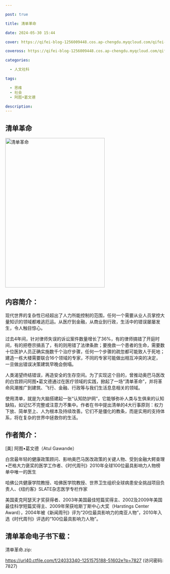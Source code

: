 ```yaml
---

post: true

title: 清单革命

date: 2024-05-30 15:44

cover: https://qifei-blog-1256009448.cos.ap-chengdu.myqcloud.com/qifei-blog/s10324198.jpg

coveross: https://qifei-blog-1256009448.cos.ap-chengdu.myqcloud.com/qifei-blog/s10324198.jpg

categories:

  - 人文社科

tags:

  - 思维
  - 社会
  - 阿图•葛文德

description:
---
```


## 清单革命

<img alt="清单革命" class="aligncenter loading" data-was-processed="true" decoding="async" fetchpriority="high" height="471" src="https://qifei-blog-1256009448.cos.ap-chengdu.myqcloud.com/qifei-blog/s10324198.jpg" style="cursor: zoom-in;" width="314"/>

## 内容简介：

现代世界的复杂性已经超出了人力所能控制的范围，任何一个需要从业人员掌控大量知识的领域都难逃厄运。从医疗到金融，从商业到行政，生活中的错误屡屡发生，令人触目惊心。

过去4年间，针对律师失误的诉讼案件数量增长了36%，有的律师搞错了开庭时间，有的把卷宗搞丢了，有的则用错了法律条款；要挽救一个患者的生命，需要数十位医护人员正确实施数千个治疗步骤，任何一个步骤的疏忽都可能致人于死地；建造一栋大楼需要联合16个领域的专家，不同的专家可能做出相互冲突的决定，一旦做出错误决策建筑早晚会倒塌。

人类渴望终结错误，再造安全的生存空间。为了实现这个目的，曾推动奥巴马医改的白宫顾问阿图•葛文德通过在医疗领域的实践，掀起了一场“清单革命”，并将革命风潮推广到建筑、飞行、金融、行政等与我们生活息息相关的领域。

使用清单，就是为大脑搭建起一张“认知防护网”，它能够弥补人类与生俱来的认知缺陷，如记忆不完整或注意力不集中。作者在书中提出清单的4大行事原则：权力下放、简单至上、人为根本及持续改善。它们不是僵化的教条，而是实用的支持体系，将在复杂的世界中拯救你的生活。

## 作者简介：

[美] 阿图•葛文德（Atul Gawande）

白宫最年轻的健康政策顾问、影响奥巴马医改政策的关键人物、受到金融大鳄查理•芒格大力褒奖的医学工作者、《时代周刊》2010年全球100位最具影响力人物榜单中唯一的医生

哈佛公共健康学院教授、哈佛医学院教授、世界卫生组织全球病患安全挑战项目负责人、《纽约客》SLATE杂志医学专栏作家

美国麦克阿瑟天才奖获得者、2003年美国最佳短篇奖得主、2002及2009年美国最佳科学短篇奖得主、2009年荣获哈斯丁斯中心大奖（Harstings Center Award），2004年被《新闻周刊》评为“20位最具影响力的南亚人物”，2010年入选《时代周刊》评选的“100位最具影响力人物”。

## 清单革命电子书下载：

清单革命.zip: 

https://url40.ctfile.com/f/24033340-1251575188-51602e?p=7827 (访问密码: 7827)
